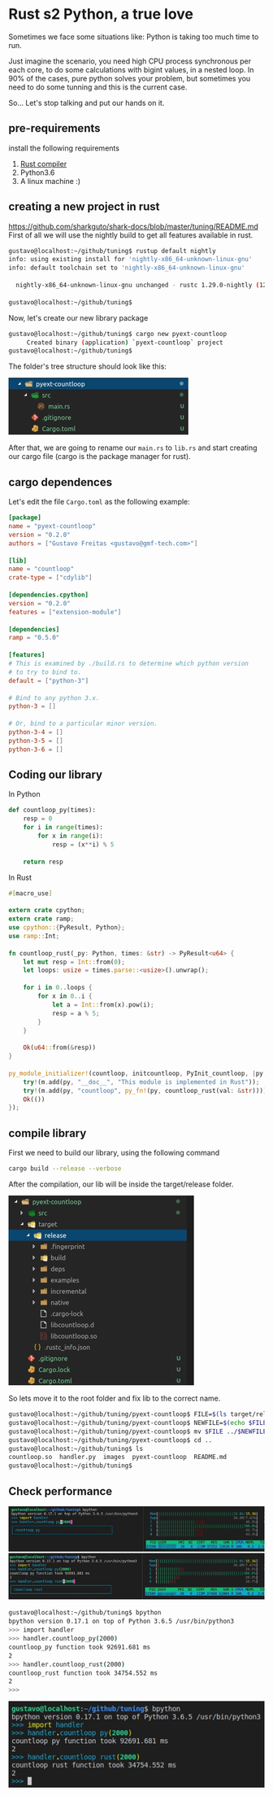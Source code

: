 # Rust s2 Python, a true love

Sometimes we face some situations like: Python is taking too much time to run.

Just imagine the scenario, you need high CPU process synchronous per each core, to do some calculations with bigint values, in a nested loop. In 90% of the cases, pure python solves your problem, but sometimes you need to do some tunning and this is the current case.

So... Let's stop talking and put our hands on it.

## pre-requirements

install the following requirements

1. [Rust compiler](https://www.rust-lang.org/en-US/install.html)
2. Python3.6
3. A linux machine :)

## creating a new project in rust
https://github.com/sharkguto/shark-docs/blob/master/tuning/README.md
First of all we will use the nightly build to get all features available in rust.

```bash
gustavo@localhost:~/github/tuning$ rustup default nightly
info: using existing install for 'nightly-x86_64-unknown-linux-gnu'
info: default toolchain set to 'nightly-x86_64-unknown-linux-gnu'

  nightly-x86_64-unknown-linux-gnu unchanged - rustc 1.29.0-nightly (12ed235ad 2018-07-18)

gustavo@localhost:~/github/tuning$
```

Now, let's create our new library package

```bash
gustavo@localhost:~/github/tuning$ cargo new pyext-countloop
     Created binary (application) `pyext-countloop` project
gustavo@localhost:~/github/tuning$
```

The folder's tree structure should look like this:

![alt text](./images/Selection_071.jpg "Folder structure")

After that, we are going to rename our `main.rs` to `lib.rs` and start creating our cargo file (cargo is the package manager for rust).

## cargo dependences

Let's edit the file `Cargo.toml` as the following example:

```toml
[package]
name = "pyext-countloop"
version = "0.2.0"
authors = ["Gustavo Freitas <gustavo@gmf-tech.com>"]

[lib]
name = "countloop"
crate-type = ["cdylib"]

[dependencies.cpython]
version = "0.2.0"
features = ["extension-module"]

[dependencies]
ramp = "0.5.0"

[features]
# This is examined by ./build.rs to determine which python version 
# to try to bind to.
default = ["python-3"]

# Bind to any python 3.x.
python-3 = []

# Or, bind to a particular minor version.
python-3-4 = []
python-3-5 = []
python-3-6 = []
```

## Coding our library

In Python

```python
def countloop_py(times):
    resp = 0
    for i in range(times):
        for x in range(i):
            resp = (x**i) % 5

    return resp
```

In Rust

```rust
#[macro_use]

extern crate cpython;
extern crate ramp;
use cpython::{PyResult, Python};
use ramp::Int;

fn countloop_rust(_py: Python, times: &str) -> PyResult<u64> {
    let mut resp = Int::from(0);
    let loops: usize = times.parse::<usize>().unwrap();

    for i in 0..loops {
        for x in 0..i {
            let a = Int::from(x).pow(i);
            resp = a % 5;
        }
    }

    Ok(u64::from(&resp))
}

py_module_initializer!(countloop, initcountloop, PyInit_countloop, |py, m| {
    try!(m.add(py, "__doc__", "This module is implemented in Rust"));
    try!(m.add(py, "countloop", py_fn!(py, countloop_rust(val: &str))));
    Ok(())
});
```

## compile library

First we need to build our library, using the following command

```bash
cargo build --release --verbose
```

After the compilation, our lib will be inside the target/release folder.

![alt text](./images/Selection_072.jpg "Folder structure")

So lets move it to the root folder and fix lib to the correct name.

```bash
gustavo@localhost:~/github/tuning/pyext-countloop$ FILE=$(ls target/release/libcountloop* | grep .so)
gustavo@localhost:~/github/tuning/pyext-countloop$ NEWFILE=$(echo $FILE | sed 's/.*\///' |sed 's/lib//g')
gustavo@localhost:~/github/tuning/pyext-countloop$ mv $FILE ../$NEWFILE
gustavo@localhost:~/github/tuning/pyext-countloop$ cd ..
gustavo@localhost:~/github/tuning$ ls
countloop.so  handler.py  images  pyext-countloop  README.md
gustavo@localhost:~/github/tuning$
```

## Check performance

![alt text](./images/Selection_073.jpg "python perf")
![alt text](./images/Selection_074.jpg "rust perf")

```bash
gustavo@localhost:~/github/tuning$ bpython
bpython version 0.17.1 on top of Python 3.6.5 /usr/bin/python3
>>> import handler
>>> handler.countloop_py(2000)
countloop_py function took 92691.681 ms
2
>>> handler.countloop_rust(2000)
countloop_rust function took 34754.552 ms
2
>>>
```

![alt text](./images/Selection_075.jpg "Final test")

